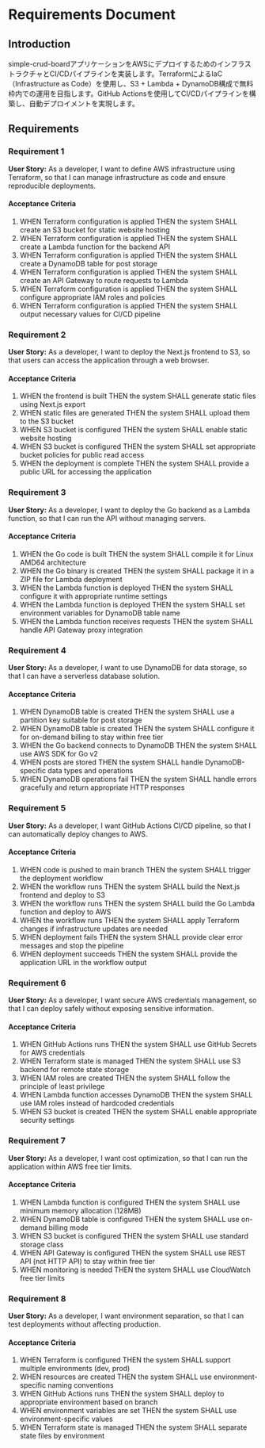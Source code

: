 # Requirements Document

## Introduction

simple-crud-boardアプリケーションをAWSにデプロイするためのインフラストラクチャとCI/CDパイプラインを実装します。TerraformによるIaC（Infrastructure as Code）を使用し、S3 + Lambda + DynamoDB構成で無料枠内での運用を目指します。GitHub Actionsを使用してCI/CDパイプラインを構築し、自動デプロイメントを実現します。

## Requirements

### Requirement 1

**User Story:** As a developer, I want to define AWS infrastructure using Terraform, so that I can manage infrastructure as code and ensure reproducible deployments.

#### Acceptance Criteria

1. WHEN Terraform configuration is applied THEN the system SHALL create an S3 bucket for static website hosting
2. WHEN Terraform configuration is applied THEN the system SHALL create a Lambda function for the backend API
3. WHEN Terraform configuration is applied THEN the system SHALL create a DynamoDB table for post storage
4. WHEN Terraform configuration is applied THEN the system SHALL create an API Gateway to route requests to Lambda
5. WHEN Terraform configuration is applied THEN the system SHALL configure appropriate IAM roles and policies
6. WHEN Terraform configuration is applied THEN the system SHALL output necessary values for CI/CD pipeline

### Requirement 2

**User Story:** As a developer, I want to deploy the Next.js frontend to S3, so that users can access the application through a web browser.

#### Acceptance Criteria

1. WHEN the frontend is built THEN the system SHALL generate static files using Next.js export
2. WHEN static files are generated THEN the system SHALL upload them to the S3 bucket
3. WHEN S3 bucket is configured THEN the system SHALL enable static website hosting
4. WHEN S3 bucket is configured THEN the system SHALL set appropriate bucket policies for public read access
5. WHEN the deployment is complete THEN the system SHALL provide a public URL for accessing the application

### Requirement 3

**User Story:** As a developer, I want to deploy the Go backend as a Lambda function, so that I can run the API without managing servers.

#### Acceptance Criteria

1. WHEN the Go code is built THEN the system SHALL compile it for Linux AMD64 architecture
2. WHEN the Go binary is created THEN the system SHALL package it in a ZIP file for Lambda deployment
3. WHEN the Lambda function is deployed THEN the system SHALL configure it with appropriate runtime settings
4. WHEN the Lambda function is deployed THEN the system SHALL set environment variables for DynamoDB table name
5. WHEN the Lambda function receives requests THEN the system SHALL handle API Gateway proxy integration

### Requirement 4

**User Story:** As a developer, I want to use DynamoDB for data storage, so that I can have a serverless database solution.

#### Acceptance Criteria

1. WHEN DynamoDB table is created THEN the system SHALL use a partition key suitable for post storage
2. WHEN DynamoDB table is created THEN the system SHALL configure it for on-demand billing to stay within free tier
3. WHEN the Go backend connects to DynamoDB THEN the system SHALL use AWS SDK for Go v2
4. WHEN posts are stored THEN the system SHALL handle DynamoDB-specific data types and operations
5. WHEN DynamoDB operations fail THEN the system SHALL handle errors gracefully and return appropriate HTTP responses

### Requirement 5

**User Story:** As a developer, I want GitHub Actions CI/CD pipeline, so that I can automatically deploy changes to AWS.

#### Acceptance Criteria

1. WHEN code is pushed to main branch THEN the system SHALL trigger the deployment workflow
2. WHEN the workflow runs THEN the system SHALL build the Next.js frontend and deploy to S3
3. WHEN the workflow runs THEN the system SHALL build the Go Lambda function and deploy to AWS
4. WHEN the workflow runs THEN the system SHALL apply Terraform changes if infrastructure updates are needed
5. WHEN deployment fails THEN the system SHALL provide clear error messages and stop the pipeline
6. WHEN deployment succeeds THEN the system SHALL provide the application URL in the workflow output

### Requirement 6

**User Story:** As a developer, I want secure AWS credentials management, so that I can deploy safely without exposing sensitive information.

#### Acceptance Criteria

1. WHEN GitHub Actions runs THEN the system SHALL use GitHub Secrets for AWS credentials
2. WHEN Terraform state is managed THEN the system SHALL use S3 backend for remote state storage
3. WHEN IAM roles are created THEN the system SHALL follow the principle of least privilege
4. WHEN Lambda function accesses DynamoDB THEN the system SHALL use IAM roles instead of hardcoded credentials
5. WHEN S3 bucket is created THEN the system SHALL enable appropriate security settings

### Requirement 7

**User Story:** As a developer, I want cost optimization, so that I can run the application within AWS free tier limits.

#### Acceptance Criteria

1. WHEN Lambda function is configured THEN the system SHALL use minimum memory allocation (128MB)
2. WHEN DynamoDB table is configured THEN the system SHALL use on-demand billing mode
3. WHEN S3 bucket is configured THEN the system SHALL use standard storage class
4. WHEN API Gateway is configured THEN the system SHALL use REST API (not HTTP API) to stay within free tier
5. WHEN monitoring is needed THEN the system SHALL use CloudWatch free tier limits

### Requirement 8

**User Story:** As a developer, I want environment separation, so that I can test deployments without affecting production.

#### Acceptance Criteria

1. WHEN Terraform is configured THEN the system SHALL support multiple environments (dev, prod)
2. WHEN resources are created THEN the system SHALL use environment-specific naming conventions
3. WHEN GitHub Actions runs THEN the system SHALL deploy to appropriate environment based on branch
4. WHEN environment variables are set THEN the system SHALL use environment-specific values
5. WHEN Terraform state is managed THEN the system SHALL separate state files by environment